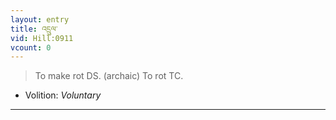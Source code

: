 ```yaml
---
layout: entry
title: འདྲུལ་
vid: Hill:0911
vcount: 0
---
```

> To make rot DS\. (archaic) To rot TC\.

* Volition: _Voluntary_

---

